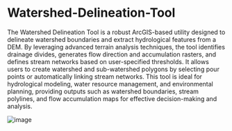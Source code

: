 # Watershed-Delineation-Tool
The Watershed Delineation Tool is a robust ArcGIS-based utility designed to delineate watershed boundaries and extract hydrological features from a DEM. By leveraging advanced terrain analysis techniques, the tool identifies drainage divides, generates flow direction and accumulation rasters, and defines stream networks based on user-specified thresholds. It allows users to create watershed and sub-watershed polygons by selecting pour points or automatically linking stream networks. This tool is ideal for hydrological modeling, water resource management, and environmental planning, providing outputs such as watershed boundaries, stream polylines, and flow accumulation maps for effective decision-making and analysis.

![image](https://github.com/user-attachments/assets/6783d195-27d2-4f24-8521-87aa056e1209)

